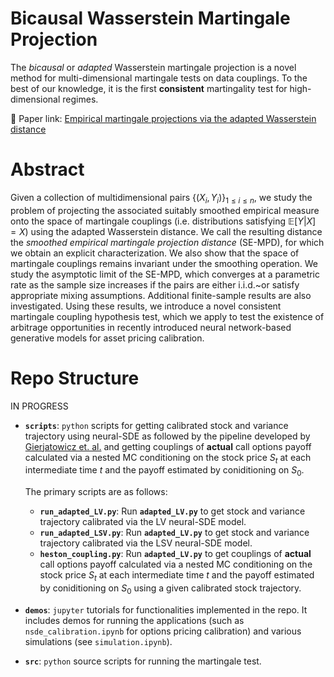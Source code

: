 # Bicausal Wasserstein Martingale Projection
The *bicausal* or *adapted* Wasserstein martingale projection is a novel method for multi-dimensional martingale tests on data couplings. To the best of our knowledge, it is the first **consistent** martingality test for high-dimensional regimes.

🔗 Paper link: [Empirical martingale projections via the adapted Wasserstein distance](https://arxiv.org/pdf/2401.12197)

# Abstract
Given a collection of multidimensional pairs $\{(X_i,Y_i)\}_{1 \leq i\leq n}$, we study the problem of projecting the associated suitably smoothed empirical measure onto the space of martingale couplings (i.e. distributions satisfying $\mathbb{E}[Y|X]=X$) using the adapted Wasserstein distance. We call the resulting distance the *smoothed empirical martingale projection distance* (SE-MPD), for which we obtain an explicit characterization. We also show that the space of martingale couplings remains invariant under the smoothing operation. We study the asymptotic limit of the SE-MPD, which converges at a parametric rate as the sample size increases if the pairs are either i.i.d.~or satisfy appropriate mixing assumptions. Additional finite-sample results are also investigated. Using these results, we introduce a novel consistent martingale coupling hypothesis test, which we apply to test the existence of arbitrage opportunities in recently introduced neural network-based generative models for asset pricing calibration.

# Repo Structure
IN PROGRESS
- **`scripts`**: `python` scripts for getting calibrated stock and variance trajectory using neural-SDE as followed by the pipeline developed by [Gierjatowicz et. al.](https://arxiv.org/abs/2007.04154) and getting couplings of **actual** call options payoff calculated via a nested MC conditioning on the stock price $S_t$ at each intermediate time $t$ and the
payoff estimated by coniditioning on $S_0$.

    The primary scripts are as follows:   
    - **`run_adapted_LV.py`**: Run **`adapted_LV.py`** to get stock and variance trajectory calibrated via the LV neural-SDE model.
    - **`run_adapted_LSV.py`**: Run **`adapted_LV.py`** to get stock and variance trajectory calibrated via the LSV neural-SDE model.
    - **`heston_coupling.py`**: Run **`adapted_LV.py`** to get couplings of **actual** call options payoff calculated via a nested MC conditioning on the stock price $S_t$ at each intermediate time $t$ and the payoff estimated by coniditioning on $S_0$ using a given calibrated stock trajectory.
- **`demos`**: `jupyter` tutorials for functionalities implemented in the repo. It includes demos for running the applications (such as `nsde_calibration.ipynb` for options pricing calibration) and various simulations (see `simulation.ipynb`).
- **`src`**: `python` source scripts for running the martingale test. 

